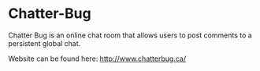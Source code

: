 # Chatter-Bug
Chatter Bug is an online chat room that allows users to post comments to a persistent global chat. 

Website can be found here: http://www.chatterbug.ca/
